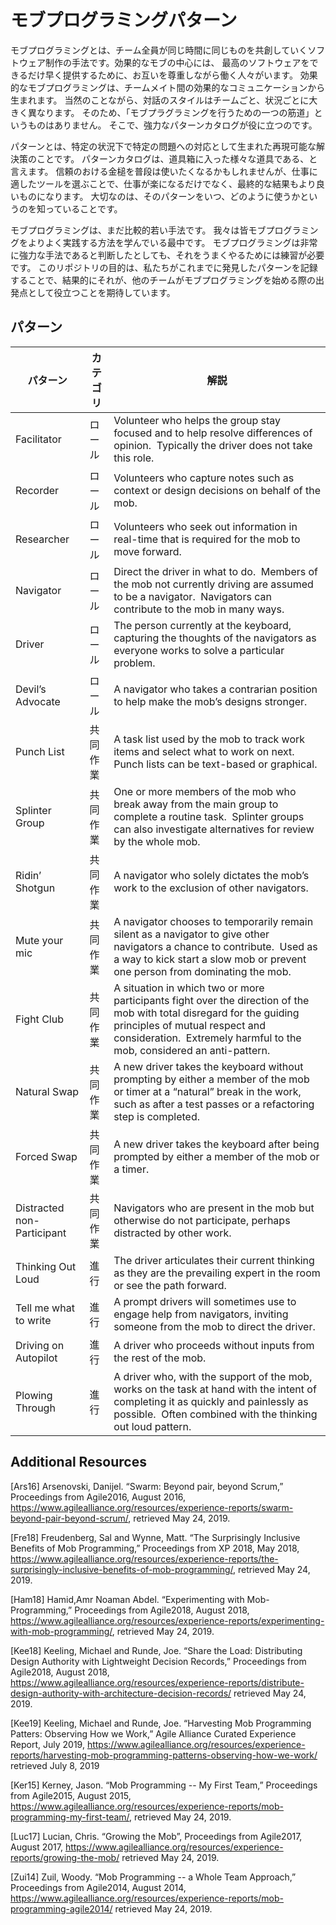# モブプログラミングパターン

モブプログラミングとは、チーム全員が同じ時間に同じものを共創していくソフトウェア制作の手法です。効果的なモブの中心には、
最高のソフトウェアをできるだけ早く提供するために、お互いを尊重しながら働く人々がいます。
効果的なモブプログラミングは、チームメイト間の効果的なコミュニケーションから生まれます。 
当然のことながら、対話のスタイルはチームごと、状況ごとに大きく異なります。 そのため、「モブプラグラミングを行うための一つの筋道」というものはありません。 
そこで、強力なパターンカタログが役に立つのです。

パターンとは、特定の状況下で特定の問題への対応として生まれた再現可能な解決策のことです。 パターンカタログは、道具箱に入った様々な道具である、と言えます。
信頼のおける金槌を普段は使いたくなるかもしれませんが、仕事に適したツールを選ぶことで、仕事が楽になるだけでなく、最終的な結果もより良いものになります。 
大切なのは、そのパターンをいつ、どのように使うかというのを知っていることです。

モブプログラミングは、まだ比較的若い手法です。 我々は皆モブプログラミングをよりよく実践する方法を学んでいる最中です。
モブプログラミングは非常に強力な手法であると判断したとしても、それをうまくやるためには練習が必要です。 
このリポジトリの目的は、私たちがこれまでに発見したパターンを記録することで、結果的にそれが、他のチームがモブプログラミングを始める際の出発点として役立つことを期待しています。

## パターン

| パターン                     | カテゴリ      | 解説                                                                                                                                                                                                                              |
|----------------------------|---------------|-----------------------------------------------------------------------------------------------------------------------------------------------------------------------------------------------------------------------------------|
| Facilitator                | ロール      | Volunteer who helps the group stay focused and to help resolve differences of opinion.  Typically the driver does not take this role.                                                                                             |
| Recorder                   | ロール      | Volunteers who capture notes such as context or design decisions on behalf of the mob.                                                                                                                                            |
| Researcher                 | ロール      | Volunteers who seek out information in real-time that is required for the mob to move forward.                                                                                                                                    |
| Navigator                  | ロール      | Direct the driver in what to do.  Members of the mob not currently driving are assumed to be a navigator.  Navigators can contribute to the mob in many ways.                                                                     |
| Driver                     | ロール      | The person currently at the keyboard, capturing the thoughts of the navigators as everyone works to solve a particular problem.                                                                                                   |
| Devil’s Advocate           | ロール      | A navigator who takes a contrarian position to help make the mob’s designs stronger.                                                                                                                                              |
| Punch List                 | 共同作業 | A task list used by the mob to track work items and select what to work on next.  Punch lists can be text-based or graphical.                                                                                                     |
| Splinter Group             | 共同作業 | One or more members of the mob who break away from the main group to complete a routine task.  Splinter groups can also investigate alternatives for review by the whole mob.                                                     |
| Ridin’ Shotgun             | 共同作業 | A navigator who solely dictates the mob’s work to the exclusion of other navigators.                                                                                                                                              |
| Mute your mic              | 共同作業 | A navigator chooses to temporarily remain silent as a navigator to give other navigators a chance to contribute.  Used as a way to kick start a slow mob or prevent one person from dominating the mob.                           |
| Fight Club                 | 共同作業 | A situation in which two or more participants fight over the direction of the mob with total disregard for the guiding principles of mutual respect and consideration.  Extremely harmful to the mob, considered an anti-pattern. |
| Natural Swap               | 共同作業 | A new driver takes the keyboard without prompting by either a member of the mob or timer at a “natural” break in the work, such as after a test passes or a refactoring step is completed.                                        |
| Forced Swap                | 共同作業 | A new driver takes the keyboard after being prompted by either a member of the mob or a timer.                                                                                                                                    |
| Distracted non-Participant | 共同作業 | Navigators who are present in the mob but otherwise do not participate, perhaps distracted by other work.                                                                                                                         |
| Thinking Out Loud          | 進行       | The driver articulates their current thinking as they are the prevailing expert in the room or see the path forward.                                                                                                              |
| Tell me what to write      | 進行       | A prompt drivers will sometimes use to engage help from navigators, inviting someone from the mob to direct the driver.                                                                                                           |
| Driving on Autopilot       | 進行       | A driver who proceeds without inputs from the rest of the mob.                                                                                                                                                                    |
| Plowing Through            | 進行       | A driver who, with the support of the mob, works on the task at hand with the intent of completing it as quickly and painlessly as possible.  Often combined with the thinking out loud pattern.                                  |




## Additional Resources

[Ars16] Arsenovski, Danijel.  “Swarm: Beyond pair, beyond Scrum,”
Proceedings from Agile2016, August 2016,
https://www.agilealliance.org/resources/experience-reports/swarm-beyond-pair-beyond-scrum/, retrieved May 24, 2019.

[Fre18] Freudenberg, Sal and Wynne, Matt. “The Surprisingly Inclusive Benefits of Mob Programming,”
Proceedings from XP 2018, May 2018,
https://www.agilealliance.org/resources/experience-reports/the-surprisingly-inclusive-benefits-of-mob-programming/, retrieved May 24, 2019.

[Ham18] Hamid,Amr Noaman Abdel. “Experimenting with Mob-Programming,”
Proceedings from Agile2018, August 2018,
https://www.agilealliance.org/resources/experience-reports/experimenting-with-mob-programming/, retrieved May 24, 2019.

[Kee18] Keeling, Michael and Runde, Joe. “Share the Load: Distributing Design Authority with Lightweight Decision Records,” 
Proceedings from Agile2018, August 2018,
https://www.agilealliance.org/resources/experience-reports/distribute-design-authority-with-architecture-decision-records/ retrieved May 24, 2019.

[Kee19] Keeling, Michael and Runde, Joe. “Harvesting Mob Programming Patters: Observing How we Work,”
Agile Alliance Curated Experience Report, July 2019,
https://www.agilealliance.org/resources/experience-reports/harvesting-mob-programming-patterns-observing-how-we-work/ retrieved July 8, 2019

[Ker15] Kerney, Jason. “Mob Programming -- My First Team,”
Proceedings from Agile2015, August 2015,
https://www.agilealliance.org/resources/experience-reports/mob-programming-my-first-team/, retrieved May 24, 2019.

[Luc17] Lucian, Chris. “Growing the Mob”,
Proceedings from Agile2017, August 2017, 
https://www.agilealliance.org/resources/experience-reports/growing-the-mob/ retrieved May 24, 2019.

[Zui14] Zuil, Woody. “Mob Programming -- a Whole Team Approach,”
Proceedings from Agile2014, August 2014,
https://www.agilealliance.org/resources/experience-reports/mob-programming-agile2014/ retrieved May 24, 2019.
